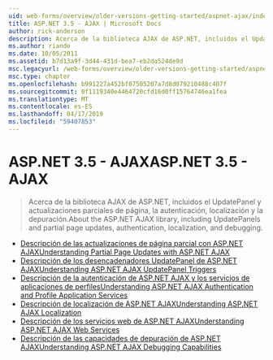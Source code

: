 ```yaml
---
uid: web-forms/overview/older-versions-getting-started/aspnet-ajax/index
title: ASP.NET 3.5 - AJAX | Microsoft Docs
author: rick-anderson
description: Acerca de la biblioteca AJAX de ASP.NET, incluidos el UpdatePanel y actualizaciones parciales de página, la autenticación, localización y la depuración.
ms.author: riande
ms.date: 10/05/2011
ms.assetid: b7d13a9f-3d44-431d-bea7-eb2da524de9d
msc.legacyurl: /web-forms/overview/older-versions-getting-started/aspnet-ajax
msc.type: chapter
ms.openlocfilehash: b991227a452bf07505207a7d8d079210488c407f
ms.sourcegitcommit: 0f1119340e4464720cfd16d0ff15764746ea1fea
ms.translationtype: MT
ms.contentlocale: es-ES
ms.lasthandoff: 04/17/2019
ms.locfileid: "59407853"
---
```

# <a name="aspnet-35---ajax"></a><span data-ttu-id="d836d-103">ASP.NET 3.5 - AJAX</span><span class="sxs-lookup"><span data-stu-id="d836d-103">ASP.NET 3.5 - AJAX</span></span>

> <span data-ttu-id="d836d-104">Acerca de la biblioteca AJAX de ASP.NET, incluidos el UpdatePanel y actualizaciones parciales de página, la autenticación, localización y la depuración.</span><span class="sxs-lookup"><span data-stu-id="d836d-104">About the ASP.NET AJAX library, including UpdatePanels and partial page updates, authentication, localization, and debugging.</span></span>


- [<span data-ttu-id="d836d-105">Descripción de las actualizaciones de página parcial con ASP.NET AJAX</span><span class="sxs-lookup"><span data-stu-id="d836d-105">Understanding Partial Page Updates with ASP.NET AJAX</span></span>](understanding-partial-page-updates-with-asp-net-ajax.md)
- [<span data-ttu-id="d836d-106">Descripción de los desencadenadores UpdatePanel de ASP.NET AJAX</span><span class="sxs-lookup"><span data-stu-id="d836d-106">Understanding ASP.NET AJAX UpdatePanel Triggers</span></span>](understanding-asp-net-ajax-updatepanel-triggers.md)
- [<span data-ttu-id="d836d-107">Descripción de la autenticación de ASP.NET AJAX y los servicios de aplicaciones de perfiles</span><span class="sxs-lookup"><span data-stu-id="d836d-107">Understanding ASP.NET AJAX Authentication and Profile Application Services</span></span>](understanding-asp-net-ajax-authentication-and-profile-application-services.md)
- [<span data-ttu-id="d836d-108">Descripción de localización de ASP.NET AJAX</span><span class="sxs-lookup"><span data-stu-id="d836d-108">Understanding ASP.NET AJAX Localization</span></span>](understanding-asp-net-ajax-localization.md)
- [<span data-ttu-id="d836d-109">Descripción de los servicios web de ASP.NET AJAX</span><span class="sxs-lookup"><span data-stu-id="d836d-109">Understanding ASP.NET AJAX Web Services</span></span>](understanding-asp-net-ajax-web-services.md)
- [<span data-ttu-id="d836d-110">Descripción de las capacidades de depuración de ASP.NET AJAX</span><span class="sxs-lookup"><span data-stu-id="d836d-110">Understanding ASP.NET AJAX Debugging Capabilities</span></span>](understanding-asp-net-ajax-debugging-capabilities.md)
